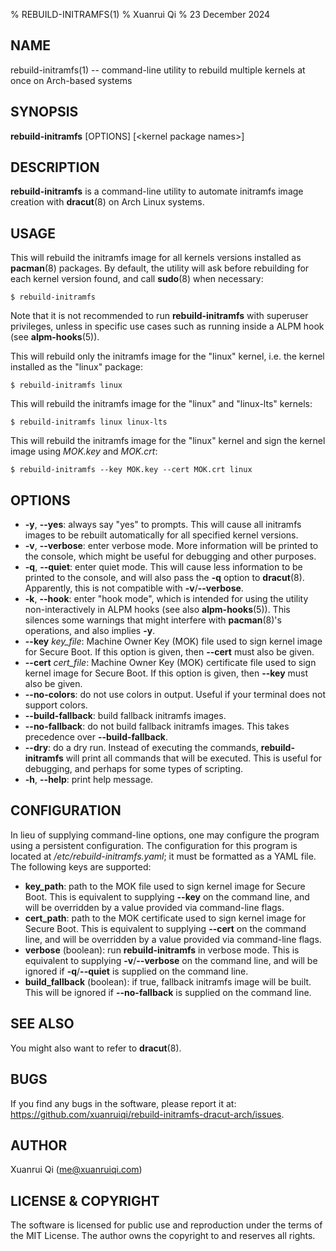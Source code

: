 % REBUILD-INITRAMFS(1)
% Xuanrui Qi
% 23 December 2024
## NAME
rebuild-initramfs(1) -- command-line utility to rebuild multiple kernels at once on Arch-based systems

## SYNOPSIS
**rebuild-initramfs** [OPTIONS] [\<kernel package names\>]

## DESCRIPTION
**rebuild-initramfs** is a command-line utility to automate initramfs image creation with **dracut**(8)
on Arch Linux systems.

## USAGE
This will rebuild the initramfs image for all kernels versions installed as **pacman**(8) packages. By 
default, the utility will ask before rebuilding for each kernel version found, and call **sudo**(8) 
when necessary:

    $ rebuild-initramfs
    
Note that it is not recommended to run **rebuild-initramfs** with superuser privileges, unless in specific
use cases such as running inside a ALPM hook (see **alpm-hooks**(5)).

This will rebuild only the initramfs image for the "linux" kernel, i.e. the kernel installed as the "linux" package:

    $ rebuild-initramfs linux

This will rebuild the initramfs image for the "linux" and "linux-lts" kernels:

    $ rebuild-initramfs linux linux-lts

This will rebuild the initramfs image for the "linux" kernel and sign the kernel image using *MOK.key* and *MOK.crt*:

    $ rebuild-initramfs --key MOK.key --cert MOK.crt linux

## OPTIONS

* **-y**, **--yes**: always say "yes" to prompts. This will cause all initramfs images to be rebuilt automatically for all 
specified kernel versions.
* **-v**, **--verbose**: enter verbose mode. More information will be printed to the console, which might be useful for debugging
and other purposes.
* **-q**, **--quiet**: enter quiet mode. This will cause less information to be printed to the console, and will also pass the
**-q** option to **dracut**(8). Apparently, this is not compatible with **-v**/**--verbose**.
* **-k**, **--hook**: enter "hook mode", which is intended for using the utility non-interactively in ALPM hooks (see also **alpm-hooks**(5)).
This silences some warnings that might interfere with **pacman**(8)'s operations, and also implies **-y**.
* **--key** *key_file*: Machine Owner Key (MOK) file used to sign kernel image for Secure Boot. If this option is given, then **--cert**
must also be given.
* **--cert** *cert_file*: Machine Owner Key (MOK) certificate file used to sign kernel image for Secure Boot. If this option is given, then **--key**
must also be given.
* **--no-colors**: do not use colors in output. Useful if your terminal does not support colors.
* **--build-fallback**: build fallback initramfs images.
* **--no-fallback**: do not build fallback initramfs images. This takes precedence over **--build-fallback**.
* **--dry**: do a dry run. Instead of executing the commands, **rebuild-initramfs** will print all commands that will be executed. This is
useful for debugging, and perhaps for some types of scripting.
* **-h**, **--help**: print help message.

## CONFIGURATION

In lieu of supplying command-line options, one may configure the program using a persistent configuration.
The configuration for this program is located at */etc/rebuild-initramfs.yaml*; it must be formatted as a YAML file. The following
keys are supported:

* **key_path**: path to the MOK file used to sign kernel image for Secure Boot. This is equivalent to supplying **--key** on the command line, and will be
overridden by a value provided via command-line flags.
* **cert_path**: path to the MOK certificate used to sign kernel image for Secure Boot. This is equivalent to supplying **--cert** on the command line, and will be
overridden by a value provided via command-line flags.
* **verbose** (boolean): run **rebuild-initramfs** in verbose mode. This is equivalent to supplying **-v**/**--verbose** on the command line, and will be ignored
if **-q**/**--quiet** is supplied on the command line.
* **build_fallback** (boolean): if true, fallback initramfs image will be built. This will be ignored if **--no-fallback** is supplied on the command line.

## SEE ALSO

You might also want to refer to **dracut**(8).

## BUGS

If you find any bugs in the software, please report it at: https://github.com/xuanruiqi/rebuild-initramfs-dracut-arch/issues.

## AUTHOR

Xuanrui Qi (me@xuanruiqi.com)

## LICENSE & COPYRIGHT

The software is licensed for public use and reproduction under the terms of the MIT License. The author owns the copyright 
to and reserves all rights.
